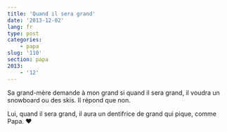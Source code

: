 ```yaml
---
title: 'Quand il sera grand'
date: '2013-12-02'
lang: fr
type: post
categories:
    - papa
slug: '110'
section: papa
2013:
    - '12'
---
```


Sa grand-mère demande à mon grand si quand il sera grand, il voudra un snowboard ou des skis. Il répond que non.

Lui, quand il sera grand, il aura un dentifrice de grand qui pique, comme Papa. ♥
